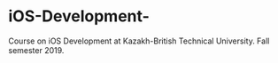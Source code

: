 # iOS-Development-
Course on iOS Development at Kazakh-British Technical University. Fall semester 2019.
